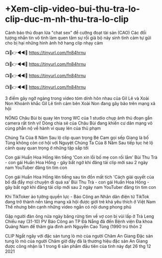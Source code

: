 # +Xem-clip-video-bui-thu-tra-lo-clip-duc-m-nh-thu-tra-lo-clip

Cảnh báo thủ đoạn lừa "chat sex" để cưỡng đoạt tài sản
(CAO) Các đối tượng nhắn tin vô tình làm quen tâm sự rồi giả bộ nảy sinh tình cảm tự gửi cho bị hại những hình ảnh hở hang clip nhạy cảm

📺📱👉◄◄🔴  https://tinyurl.com/fn84hrnu

📺📱👉◄◄🔴  https://tinyurl.com/fn84hrnu

📺📱👉◄◄🔴  https://tinyurl.com/fn84hrnu

📺📱👉◄◄🔴  https://tinyurl.com/fn84hrnu


3 điểm gây ngỡ ngàng trong video tóm dính hôn nhau của Gil Lê và Xoài Non
Khoảnh khắc Gil Lê tình cảm bên Xoài Non đang gây bão trên mạng xã hội

NÓNG Châu Bùi bị quay lén trong WC của 1 studio chụp ảnh thủ đoạn gắn camera rất tinh vi!
Dòng chia sẻ của Châu Bùi đang khiến cư dân mạng vô cùng phẫn nộ về hành vi quay lén của thủ phạm

Chúng Ta Của 8 Năm Sau lộ clip quan trọng Bé Cam gọi sếp Giang là bố Tùng không còn cơ hội với Nguyệt
Chúng Ta Của 8 Năm Sau tiếp tục hé lộ cảnh quay quan trọng ở những tập sắp tới

Con gái Huấn Hoa Hồng lên tiếng 'Con xin lỗi bố mẹ con rối lắm'
Bùi Thu Trà - con gái Huấn Hoa Hồng - gây bất ngờ khi đăng tải clip mới sau 2 ngày nam YouTuber đăng tin tìm con

Con gái Huấn Hoa Hồng lên tiếng sau tin đồn mất tích 'Cách giải quyết của bố đã đẩy mọi chuyện đi quá xa'
Bùi Thu Trà - con gái Huấn Hoa Hồng - gây bất ngờ khi đăng tải clip mới sau 2 ngày nam YouTuber đăng tin tìm con

Khi TikToker ảo tưởng quyền lực - Báo Công an Nhân dân điện tử
TikTok đang trở thành nền tảng mạng xã hội được giới trẻ khá yêu thích ở Việt Nam Thế nhưng bên cạnh những video ngắn có nội dung phong phú

Gặp người đàn ông nửa ngày băng rừng tìm về vợ con bị vùi lấp ở Trà Leng
Chiều nay (31-10) PV Báo Công an TP Đà Nẵng đã đến Bệnh viện Đa khoa Quảng Nam để thăm gia đình anh Nguyễn Cao Tùng (1990 trú thôn 2

CLIP Ngất ngây với đặc sản tung lò mò của người Chăm An Giang
Đặc sản tung lò mò của người Chăm giờ đây đã là thương hiệu đặc sản An Giang được công nhận là 1 trong 6 sản phẩm đầu tiên của tỉnh này đạt
26 thg 12 2021


